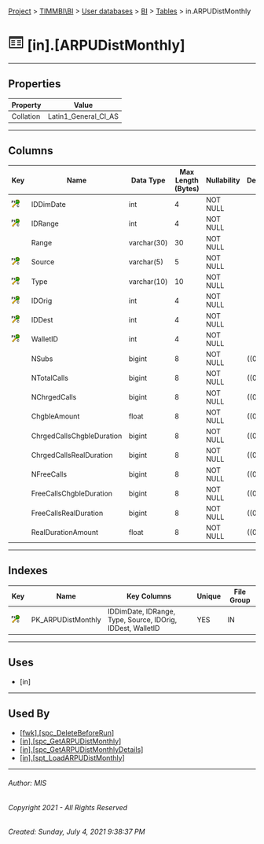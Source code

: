 #### 

[Project](../../../../index.md) > [TIMMBI\\BI](../../../index.md) > [User databases](../../index.md) > [BI](../index.md) > [Tables](Tables.md) > in.ARPUDistMonthly

# ![Tables](../../../../Images/Table32.png) [in].[ARPUDistMonthly]

---

## <a name="#properties"></a>Properties

| Property | Value |
|---|---|
| Collation | Latin1_General_CI_AS |


---

## <a name="#columns"></a>Columns

| Key | Name | Data Type | Max Length (Bytes) | Nullability | Default |
|---|---|---|---|---|---|
| [![Cluster Primary Key PK_ARPUDistMonthly: IDDimDate\IDRange\Type\Source\IDOrig\IDDest\WalletID](../../../../Images/pkcluster.png)](#indexes) | IDDimDate | int | 4 | NOT NULL |  |
| [![Cluster Primary Key PK_ARPUDistMonthly: IDDimDate\IDRange\Type\Source\IDOrig\IDDest\WalletID](../../../../Images/pkcluster.png)](#indexes) | IDRange | int | 4 | NOT NULL |  |
|  | Range | varchar(30) | 30 | NOT NULL |  |
| [![Cluster Primary Key PK_ARPUDistMonthly: IDDimDate\IDRange\Type\Source\IDOrig\IDDest\WalletID](../../../../Images/pkcluster.png)](#indexes) | Source | varchar(5) | 5 | NOT NULL |  |
| [![Cluster Primary Key PK_ARPUDistMonthly: IDDimDate\IDRange\Type\Source\IDOrig\IDDest\WalletID](../../../../Images/pkcluster.png)](#indexes) | Type | varchar(10) | 10 | NOT NULL |  |
| [![Cluster Primary Key PK_ARPUDistMonthly: IDDimDate\IDRange\Type\Source\IDOrig\IDDest\WalletID](../../../../Images/pkcluster.png)](#indexes) | IDOrig | int | 4 | NOT NULL |  |
| [![Cluster Primary Key PK_ARPUDistMonthly: IDDimDate\IDRange\Type\Source\IDOrig\IDDest\WalletID](../../../../Images/pkcluster.png)](#indexes) | IDDest | int | 4 | NOT NULL |  |
| [![Cluster Primary Key PK_ARPUDistMonthly: IDDimDate\IDRange\Type\Source\IDOrig\IDDest\WalletID](../../../../Images/pkcluster.png)](#indexes) | WalletID | int | 4 | NOT NULL |  |
|  | NSubs | bigint | 8 | NOT NULL | ((0)) |
|  | NTotalCalls | bigint | 8 | NOT NULL | ((0)) |
|  | NChrgedCalls | bigint | 8 | NOT NULL | ((0)) |
|  | ChgbleAmount | float | 8 | NOT NULL | ((0)) |
|  | ChrgedCallsChgbleDuration | bigint | 8 | NOT NULL | ((0)) |
|  | ChrgedCallsRealDuration | bigint | 8 | NOT NULL | ((0)) |
|  | NFreeCalls | bigint | 8 | NOT NULL | ((0)) |
|  | FreeCallsChgbleDuration | bigint | 8 | NOT NULL | ((0)) |
|  | FreeCallsRealDuration | bigint | 8 | NOT NULL | ((0)) |
|  | RealDurationAmount | float | 8 | NOT NULL | ((0)) |


---

## <a name="#indexes"></a>Indexes

| Key | Name | Key Columns | Unique | File Group |
|---|---|---|---|---|
| [![Cluster Primary Key PK_ARPUDistMonthly: IDDimDate\IDRange\Type\Source\IDOrig\IDDest\WalletID](../../../../Images/pkcluster.png)](#indexes) | PK_ARPUDistMonthly | IDDimDate, IDRange, Type, Source, IDOrig, IDDest, WalletID | YES | IN |


---

## <a name="#uses"></a>Uses

* [in]


---

## <a name="#usedby"></a>Used By

* [[fwk].[spc_DeleteBeforeRun]](../Programmability/Stored_Procedures/spc_DeleteBeforeRun.md)
* [[in].[spc_GetARPUDistMonthly]](../Programmability/Stored_Procedures/spc_GetARPUDistMonthly.md)
* [[in].[spc_GetARPUDistMonthlyDetails]](../Programmability/Stored_Procedures/spc_GetARPUDistMonthlyDetails.md)
* [[in].[spt_LoadARPUDistMonthly]](../Programmability/Stored_Procedures/spt_LoadARPUDistMonthly.md)


---

###### Author:  MIS

###### Copyright 2021 - All Rights Reserved

###### Created: Sunday, July 4, 2021 9:38:37 PM

